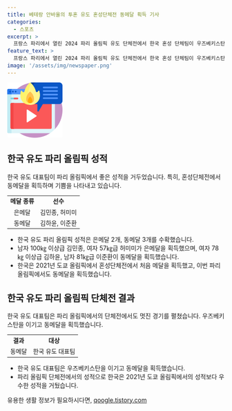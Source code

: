 ```yaml
---
title: 베테랑 안바울의 투혼 유도 혼성단체전 동메달 획득 기사
categories:
  - 스포츠
excerpt: >
  프랑스 파리에서 열린 2024 파리 올림픽 유도 단체전에서 한국 혼성 단체팀이 우즈베키스탄을 이기고 동메달을 획득했다. 이로써 한국은 혼성단체전에서 처음으로 메달을 획득했으며, 남자 100㎏ 이상급 김민종, 여자 57㎏급 허미미는 은메달, 여자 78㎏ 이상급 김하윤, 남자 81㎏급 이준환은 동메달을 획득했다. 특히, -73kg급 안바울의 반칙승과 경기장 인상적인 모습이 주목을 받았다.
feature_text: >
  프랑스 파리에서 열린 2024 파리 올림픽 유도 단체전에서 한국 혼성 단체팀이 우즈베키스탄을 이기고 동메달을 획득했다. 이로써 한국은 혼성단체전에서 처음으로 메달을 획득했으며, 남자 100㎏ 이상급 김민종, 여자 57㎏급 허미미는 은메달, 여자 78㎏ 이상급 김하윤, 남자 81㎏급 이준환은 동메달을 획득했다. 특히, -73kg급 안바울의 반칙승과 경기장 인상적인 모습이 주목을 받았다.
image: '/assets/img/newspaper.png'
---
```


<p><img src="/assets/img/news.png" alt="rentncar 속보" /></p>

<h2 data-ke-size="size26">한국 유도 파리 올림픽 성적</h2>

<p data-ke-size="size16">한국 유도 대표팀이 파리 올림픽에서 좋은 성적을 거두었습니다. 특히, 혼성단체전에서 동메달을 획득하며 기쁨을 나타내고 있습니다.</p>

<table>
  <tr>
    <td style="text-align: center; height: 17px;"><b>메달 종류</b></td>
    <td style="text-align: center; height: 17px;"><b>선수</b></td>
  </tr>
  <tr>
    <td style="text-align: center; height: 17px;">은메달</td>
    <td style="text-align: center; height: 17px;">김민종, 허미미</td>
  </tr>
  <tr>
    <td style="text-align: center; height: 17px;">동메달</td>
    <td style="text-align: center; height: 17px;">김하윤, 이준환</td>
  </tr>
</table>

<ul>
  <li>한국 유도 파리 올림픽 성적은 은메달 2개, 동메달 3개를 수확했습니다.</li>
  <li>남자 100㎏ 이상급 김민종, 여자 57㎏급 허미미가 은메달을 획득했으며, 여자 78㎏ 이상급 김하윤, 남자 81㎏급 이준환이 동메달을 획득했습니다.</li>
  <li>한국은 2021년 도쿄 올림픽에서 혼성단체전에서 처음 메달을 획득했고, 이번 파리 올림픽에서도 동메달을 획득했습니다.</li>
</ul>

<h2 data-ke-size="size26">한국 유도 파리 올림픽 단체전 결과</h2>

<p data-ke-size="size16">한국 유도 대표팀은 파리 올림픽에서의 단체전에서도 멋진 경기를 펼쳤습니다. 우즈베키스탄을 이기고 동메달을 획득했습니다.</p>

<table>
  <tr>
    <td style="text-align: center; height: 17px;"><b>결과</b></td>
    <td style="text-align: center; height: 17px;"><b>대상</b></td>
  </tr>
  <tr>
    <td style="text-align: center; height: 17px;">동메달</td>
    <td style="text-align: center; height: 17px;">한국 유도 대표팀</td>
  </tr>
</table>

<ul>
  <li>한국 유도 대표팀은 우즈베키스탄을 이기고 동메달을 획득했습니다.</li>
  <li>파리 올림픽 단체전에서의 성적으로 한국은 2021년 도쿄 올림픽에서의 성적보다 우수한 성적을 거뒀습니다.</li>
</ul>
유용한 생활 정보가 필요하시다면, <a href="https://qoogle.tistory.com" rel="dofollow">qoogle.tistory.com</a>


